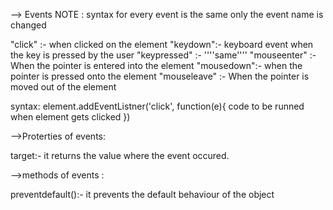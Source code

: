 --> Events
NOTE : syntax for every event is the same only the event name is changed

"click" :- when clicked on the element
"keydown":- keyboard event when the key is pressed by the user
"keypressed" :- ''''same''''
"mouseenter" :- When the pointer is entered into the element
"mousedown":- when the pointer is pressed onto the element
"mouseleave" :- When the pointer is moved out of the element

syntax: element.addEventListner('click', function(e){
    code to be runned when element gets clicked
})

-->Proterties of events:

target:- it returns the value where the event occured.


-->methods of events :

preventdefault():- it prevents the default behaviour of the object
